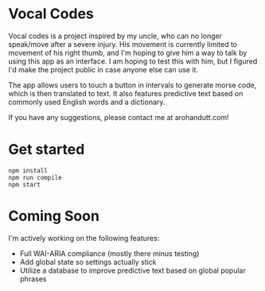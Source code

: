 # Vocal Codes
Vocal codes is a project inspired by my uncle, who can no longer speak/move after a severe injury. His movement is currently limited to movement of his right thumb, and I'm hoping to give him a way to talk by using this app as an interface. I am hoping to test this with him, but I figured I'd make the project public in case anyone else can use it. 

The app allows users to touch a button in intervals to generate morse code, which is then translated to text. It also features predictive text based on commonly used English words and a dictionary.

If you have any suggestions, please contact me at arohandutt.com!

# Get started

```
npm install
npm run compile
npm start
```

# Coming Soon

I'm actively working on the following features:

- Full WAI-ARIA compliance (mostly there minus testing)
- Add global state so settings actually stick
- Utilize a database to improve predictive text based on global popular phrases